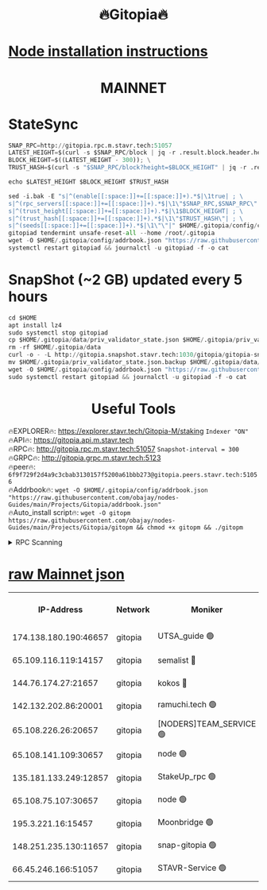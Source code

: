 <h1 align="center"> 🔥Gitopia🔥</h1>

[Node installation instructions](https://github.com/obajay/nodes-Guides/tree/main/Projects/Gitopia)
=

<h1 align="center"> MAINNET</h1>

# StateSync
```python
SNAP_RPC=http://gitopia.rpc.m.stavr.tech:51057
LATEST_HEIGHT=$(curl -s $SNAP_RPC/block | jq -r .result.block.header.height); \
BLOCK_HEIGHT=$((LATEST_HEIGHT - 300)); \
TRUST_HASH=$(curl -s "$SNAP_RPC/block?height=$BLOCK_HEIGHT" | jq -r .result.block_id.hash)

echo $LATEST_HEIGHT $BLOCK_HEIGHT $TRUST_HASH

sed -i.bak -E "s|^(enable[[:space:]]+=[[:space:]]+).*$|\1true| ; \
s|^(rpc_servers[[:space:]]+=[[:space:]]+).*$|\1\"$SNAP_RPC,$SNAP_RPC\"| ; \
s|^(trust_height[[:space:]]+=[[:space:]]+).*$|\1$BLOCK_HEIGHT| ; \
s|^(trust_hash[[:space:]]+=[[:space:]]+).*$|\1\"$TRUST_HASH\"| ; \
s|^(seeds[[:space:]]+=[[:space:]]+).*$|\1\"\"|" $HOME/.gitopia/config/config.toml
gitopiad tendermint unsafe-reset-all --home /root/.gitopia
wget -O $HOME/.gitopia/config/addrbook.json "https://raw.githubusercontent.com/obajay/nodes-Guides/main/Projects/Gitopia/addrbook.json"
systemctl restart gitopiad && journalctl -u gitopiad -f -o cat
```
# SnapShot (~2 GB) updated every 5 hours
```python
cd $HOME
apt install lz4
sudo systemctl stop gitopiad
cp $HOME/.gitopia/data/priv_validator_state.json $HOME/.gitopia/priv_validator_state.json.backup
rm -rf $HOME/.gitopia/data
curl -o - -L http://gitopia.snapshot.stavr.tech:1030/gitopia/gitopia-snap.tar.lz4 | lz4 -c -d - | tar -x -C $HOME/.gitopia --strip-components 2
mv $HOME/.gitopia/priv_validator_state.json.backup $HOME/.gitopia/data/priv_validator_state.json
wget -O $HOME/.gitopia/config/addrbook.json "https://raw.githubusercontent.com/obajay/nodes-Guides/main/Projects/Gitopia/addrbook.json"
sudo systemctl restart gitopiad && journalctl -u gitopiad -f -o cat
```
 <h1 align="center"> Useful Tools</h1>

🔥EXPLORER🔥:      https://explorer.stavr.tech/Gitopia-M/staking  `Indexer "ON"` \
🔥API🔥: 			 		 https://gitopia.api.m.stavr.tech \
🔥RPC🔥:           http://gitopia.rpc.m.stavr.tech:51057              `Snapshot-interval = 300` \
🔥GRPC🔥:          http://gitopia.grpc.m.stavr.tech:5123 \
🔥peer🔥:					 `6f9f729f2d4a9c3cbab3130157f5200a61bbb273@gitopia.peers.stavr.tech:51056` \
🔥Addrbook🔥:    ```wget -O $HOME/.gitopia/config/addrbook.json "https://raw.githubusercontent.com/obajay/nodes-Guides/main/Projects/Gitopia/addrbook.json"``` \
🔥Auto_install script🔥: ```wget -O gitopm https://raw.githubusercontent.com/obajay/nodes-Guides/main/Projects/Gitopia/gitopm && chmod +x gitopm && ./gitopm```


<details>
<summary>RPC Scanning</summary>

<h2 align="center"> We scan nodes in real time every 4 hours. And we provide the final result of RPC endpoints.
We cannot influence the operation of these nodes in any way. </h2>


```python
If Voting Power is higher than 0 --> then the Node is a validator of the network and may be subject to attack and be a potential threat to the chain.
```
```python
We marked such validators with a red symbol
```

</details>

[raw Mainnet json](https://rpc-check.gitopm.stavr.tech/gitopm/rpc-gitopm-result.json)
=

<table><tr><th>IP-Address</th><th>Network</th><th>Moniker</th><th>Latest Block Height</th><th>Earliest Block Height</th><th>Catching Up</th><th>Voting Power</th><th>Scan Time</th></tr><tr><td>174.138.180.190:46657</td><td>gitopia</td><td>UTSA_guide 🟢</td><td>9709666</td><td>6071990</td><td>False</td><td>0</td><td>2023-11-26T15:11:16.779748058UTC</td></tr><tr><td>65.109.116.119:14157</td><td>gitopia</td><td>semalist 🔴</td><td>9709693</td><td>6071990</td><td>False</td><td>428606</td><td>2023-11-26T15:11:21.783025501UTC</td></tr><tr><td>144.76.174.27:21657</td><td>gitopia</td><td>kokos 🔴</td><td>9709707</td><td>6071990</td><td>False</td><td>936373</td><td>2023-11-26T15:11:46.249397418UTC</td></tr><tr><td>142.132.202.86:20001</td><td>gitopia</td><td>ramuchi.tech 🟢</td><td>9709705</td><td>6548337</td><td>False</td><td>0</td><td>2023-11-26T15:11:43.530798546UTC</td></tr><tr><td>65.108.226.26:20657</td><td>gitopia</td><td>[NODERS]TEAM_SERVICE 🟢</td><td>9709719</td><td>6846001</td><td>False</td><td>0</td><td>2023-11-26T15:12:05.343940602UTC</td></tr><tr><td>65.108.141.109:30657</td><td>gitopia</td><td>node 🟢</td><td>9709705</td><td>6931333</td><td>False</td><td>0</td><td>2023-11-26T15:11:42.990755099UTC</td></tr><tr><td>135.181.133.249:12857</td><td>gitopia</td><td>StakeUp_rpc 🟢</td><td>9709706</td><td>8010001</td><td>False</td><td>0</td><td>2023-11-26T15:11:43.872625556UTC</td></tr><tr><td>65.108.75.107:30657</td><td>gitopia</td><td>node 🟢</td><td>9709715</td><td>8802845</td><td>False</td><td>0</td><td>2023-11-26T15:11:58.816269641UTC</td></tr><tr><td>195.3.221.16:15457</td><td>gitopia</td><td>Moonbridge 🟢</td><td>9709694</td><td>9388094</td><td>False</td><td>0</td><td>2023-11-26T15:11:24.244890113UTC</td></tr><tr><td>148.251.235.130:11657</td><td>gitopia</td><td>snap-gitopia 🟢</td><td>9709705</td><td>9516001</td><td>False</td><td>0</td><td>2023-11-26T15:11:43.264025896UTC</td></tr><tr><td>66.45.246.166:51057</td><td>gitopia</td><td>STAVR-Service 🟢</td><td>9709692</td><td>9689401</td><td>False</td><td>0</td><td>2023-11-26T15:11:21.440497818UTC</td></tr></table>
